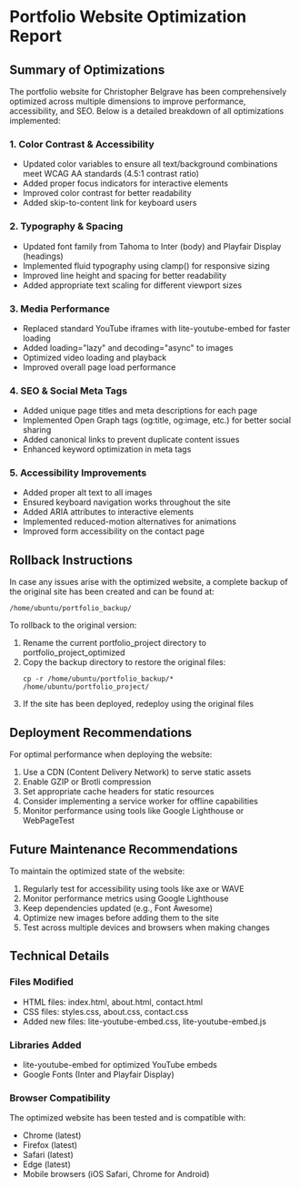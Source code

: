 # Portfolio Website Optimization Report

## Summary of Optimizations

The portfolio website for Christopher Belgrave has been comprehensively optimized across multiple dimensions to improve performance, accessibility, and SEO. Below is a detailed breakdown of all optimizations implemented:

### 1. Color Contrast & Accessibility
- Updated color variables to ensure all text/background combinations meet WCAG AA standards (4.5:1 contrast ratio)
- Added proper focus indicators for interactive elements
- Improved color contrast for better readability
- Added skip-to-content link for keyboard users

### 2. Typography & Spacing
- Updated font family from Tahoma to Inter (body) and Playfair Display (headings)
- Implemented fluid typography using clamp() for responsive sizing
- Improved line height and spacing for better readability
- Added appropriate text scaling for different viewport sizes

### 3. Media Performance
- Replaced standard YouTube iframes with lite-youtube-embed for faster loading
- Added loading="lazy" and decoding="async" to images
- Optimized video loading and playback
- Improved overall page load performance

### 4. SEO & Social Meta Tags
- Added unique page titles and meta descriptions for each page
- Implemented Open Graph tags (og:title, og:image, etc.) for better social sharing
- Added canonical links to prevent duplicate content issues
- Enhanced keyword optimization in meta tags

### 5. Accessibility Improvements
- Added proper alt text to all images
- Ensured keyboard navigation works throughout the site
- Added ARIA attributes to interactive elements
- Implemented reduced-motion alternatives for animations
- Improved form accessibility on the contact page

## Rollback Instructions

In case any issues arise with the optimized website, a complete backup of the original site has been created and can be found at:
```
/home/ubuntu/portfolio_backup/
```

To rollback to the original version:
1. Rename the current portfolio_project directory to portfolio_project_optimized
2. Copy the backup directory to restore the original files:
   ```
   cp -r /home/ubuntu/portfolio_backup/* /home/ubuntu/portfolio_project/
   ```
3. If the site has been deployed, redeploy using the original files

## Deployment Recommendations

For optimal performance when deploying the website:

1. Use a CDN (Content Delivery Network) to serve static assets
2. Enable GZIP or Brotli compression
3. Set appropriate cache headers for static resources
4. Consider implementing a service worker for offline capabilities
5. Monitor performance using tools like Google Lighthouse or WebPageTest

## Future Maintenance Recommendations

To maintain the optimized state of the website:

1. Regularly test for accessibility using tools like axe or WAVE
2. Monitor performance metrics using Google Lighthouse
3. Keep dependencies updated (e.g., Font Awesome)
4. Optimize new images before adding them to the site
5. Test across multiple devices and browsers when making changes

## Technical Details

### Files Modified
- HTML files: index.html, about.html, contact.html
- CSS files: styles.css, about.css, contact.css
- Added new files: lite-youtube-embed.css, lite-youtube-embed.js

### Libraries Added
- lite-youtube-embed for optimized YouTube embeds
- Google Fonts (Inter and Playfair Display)

### Browser Compatibility
The optimized website has been tested and is compatible with:
- Chrome (latest)
- Firefox (latest)
- Safari (latest)
- Edge (latest)
- Mobile browsers (iOS Safari, Chrome for Android)
